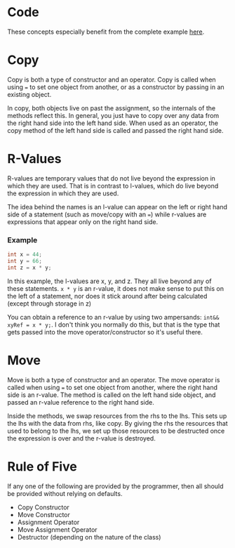 # Code
These concepts especially benefit from the complete example [here](../../class/code/Constructors/).

# Copy
Copy is both a type of constructor and an operator. Copy is called when using `=` to set one object from another,
or as a constructor by passing in an existing object. 

In copy, both objects live on past the assignment, so the internals of the methods reflect this. In general, you just
have to copy over any data from the right hand side into the left hand side. When used as an operator, 
the copy method of the left hand side is called and passed the right hand side.

# R-Values
R-values are temporary values that do not live beyond the expression in which they are used.
That is in contrast to l-values, which do live beyond the expression in which they are used.

The idea behind the names is an l-value can appear on the left or right hand side of a statement (such as move/copy 
with an `=`) while r-values are expressions that appear only on the right hand side.

### Example
```c++
int x = 44;
int y = 66;
int z = x * y;
```
In this example, the l-values are x, y, and z. They all live beyond any of these statements. `x * y` is an r-value, it
does not make sense to put this on the left of a statement, nor does it stick around after being calculated (except
through storage in z)

You can obtain a reference to an r-value by using two ampersands: `int&& xyRef = x * y;`. I don't think you normally do
this, but that is the type that gets passed into the move operator/constructor so it's useful there.

# Move
Move is both a type of constructor and an operator. The move operator is called when using `=` to set one object from 
another, where the right hand side is an r-value. The method is called on the left hand side object, and passed an
r-value reference to the right hand side. 

Inside the methods, we swap resources from the rhs to the lhs. This sets up the lhs with the data from rhs, like copy.
By giving the rhs the resources that used to belong to the lhs, we set up those resources to be destructed once the
expression is over and the r-value is destroyed.

# Rule of Five
If any one of the following are provided by the programmer, then all should be provided without relying on defaults.

* Copy Constructor
* Move Constructor
* Assignment Operator
* Move Assignment Operator
* Destructor (depending on the nature of the class)
